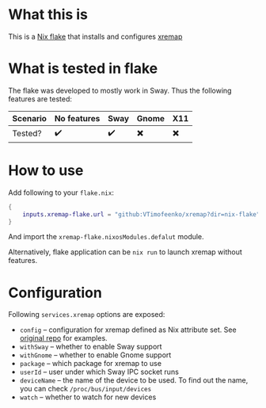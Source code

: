# What this is

This is a [Nix flake](https://nixos.wiki/wiki/Flakes) that installs and configures [xremap](https://github.com/k0kubun/xremap)

# What is tested in flake

The flake was developed to mostly work in Sway. Thus the following features are tested:

| Scenario | No features | Sway | Gnome | X11 |
| - | - | - | - | - |
| Tested? | :heavy_check_mark: | :heavy_check_mark: | :heavy_multiplication_x: | :heavy_multiplication_x: |

# How to use

Add following to your `flake.nix`:

```nix
{
    inputs.xremap-flake.url = "github:VTimofeenko/xremap?dir=nix-flake";
}
```

And import the `xremap-flake.nixosModules.defalut` module.

Alternatively, flake application can be `nix run` to launch xremap without features.

# Configuration

Following `services.xremap` options are exposed:

* `config` – configuration for xremap defined as Nix attribute set. See [original repo](https://github.com/k0kubun/xremap) for examples.
* `withSway` – whether to enable Sway support
* `withGnome` – whether to enable Gnome support
* `package` – which package for xremap to use
* `userId` – user under which Sway IPC socket runs
* `deviceName` – the name of the device to be used. To find out the name, you can check `/proc/bus/input/devices`
* `watch` – whether to watch for new devices
